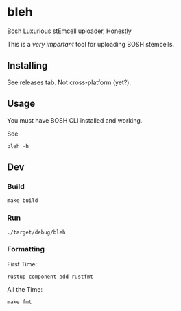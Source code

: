 # bleh
Bosh Luxurious stEmcell uploader, Honestly


This is a _very important_ tool for uploading BOSH stemcells.

## Installing

See releases tab. Not cross-platform (yet?).

## Usage

You must have BOSH CLI installed and working.

See
```
bleh -h
```

## Dev

### Build
```
make build
```

### Run
```
./target/debug/bleh
```

### Formatting
First Time:
```
rustup component add rustfmt
```

All the Time:
```
make fmt
```
